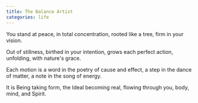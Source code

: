 ```yaml
---
title: The Balance Artist
categories: life
---
```

You stand at peace,
in total concentration,
rooted like a tree,
firm in your vision.

Out of stillness,
birthed in your intention,
grows each perfect action,
unfolding, with nature's grace.

Each motion is a word
in the poetry of cause and effect,
a step in the dance of matter,
a note in the song of energy.

It is Being taking form,
the Ideal becoming real,
flowing through you,
body, mind, and Spirit.
